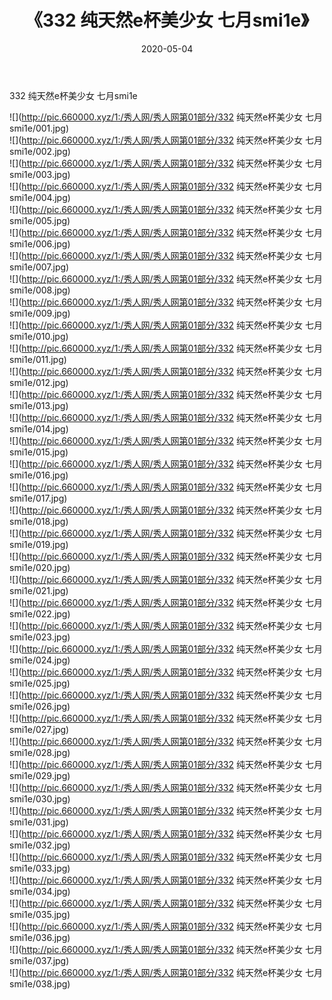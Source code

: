 ﻿---
layout: post
title:  《332 纯天然e杯美少女 七月smi1e》
date:   2020-05-04
img: http://pic.660000.xyz/1:/秀人网/秀人网第01部分/332 纯天然e杯美少女 七月smi1e/000.jpg
categories: [美女, 清纯, 唯美]
---

332 纯天然e杯美少女 七月smi1e

  ![](http://pic.660000.xyz/1:/秀人网/秀人网第01部分/332 纯天然e杯美少女 七月smi1e/001.jpg) <br> ![](http://pic.660000.xyz/1:/秀人网/秀人网第01部分/332 纯天然e杯美少女 七月smi1e/002.jpg) <br> ![](http://pic.660000.xyz/1:/秀人网/秀人网第01部分/332 纯天然e杯美少女 七月smi1e/003.jpg) <br> ![](http://pic.660000.xyz/1:/秀人网/秀人网第01部分/332 纯天然e杯美少女 七月smi1e/004.jpg) <br> ![](http://pic.660000.xyz/1:/秀人网/秀人网第01部分/332 纯天然e杯美少女 七月smi1e/005.jpg) <br> ![](http://pic.660000.xyz/1:/秀人网/秀人网第01部分/332 纯天然e杯美少女 七月smi1e/006.jpg) <br> ![](http://pic.660000.xyz/1:/秀人网/秀人网第01部分/332 纯天然e杯美少女 七月smi1e/007.jpg) <br> ![](http://pic.660000.xyz/1:/秀人网/秀人网第01部分/332 纯天然e杯美少女 七月smi1e/008.jpg) <br> ![](http://pic.660000.xyz/1:/秀人网/秀人网第01部分/332 纯天然e杯美少女 七月smi1e/009.jpg) <br> ![](http://pic.660000.xyz/1:/秀人网/秀人网第01部分/332 纯天然e杯美少女 七月smi1e/010.jpg) <br> ![](http://pic.660000.xyz/1:/秀人网/秀人网第01部分/332 纯天然e杯美少女 七月smi1e/011.jpg) <br> ![](http://pic.660000.xyz/1:/秀人网/秀人网第01部分/332 纯天然e杯美少女 七月smi1e/012.jpg) <br> ![](http://pic.660000.xyz/1:/秀人网/秀人网第01部分/332 纯天然e杯美少女 七月smi1e/013.jpg) <br> ![](http://pic.660000.xyz/1:/秀人网/秀人网第01部分/332 纯天然e杯美少女 七月smi1e/014.jpg) <br> ![](http://pic.660000.xyz/1:/秀人网/秀人网第01部分/332 纯天然e杯美少女 七月smi1e/015.jpg) <br> ![](http://pic.660000.xyz/1:/秀人网/秀人网第01部分/332 纯天然e杯美少女 七月smi1e/016.jpg) <br> ![](http://pic.660000.xyz/1:/秀人网/秀人网第01部分/332 纯天然e杯美少女 七月smi1e/017.jpg) <br> ![](http://pic.660000.xyz/1:/秀人网/秀人网第01部分/332 纯天然e杯美少女 七月smi1e/018.jpg) <br> ![](http://pic.660000.xyz/1:/秀人网/秀人网第01部分/332 纯天然e杯美少女 七月smi1e/019.jpg) <br> ![](http://pic.660000.xyz/1:/秀人网/秀人网第01部分/332 纯天然e杯美少女 七月smi1e/020.jpg) <br> ![](http://pic.660000.xyz/1:/秀人网/秀人网第01部分/332 纯天然e杯美少女 七月smi1e/021.jpg) <br> ![](http://pic.660000.xyz/1:/秀人网/秀人网第01部分/332 纯天然e杯美少女 七月smi1e/022.jpg) <br> ![](http://pic.660000.xyz/1:/秀人网/秀人网第01部分/332 纯天然e杯美少女 七月smi1e/023.jpg) <br> ![](http://pic.660000.xyz/1:/秀人网/秀人网第01部分/332 纯天然e杯美少女 七月smi1e/024.jpg) <br> ![](http://pic.660000.xyz/1:/秀人网/秀人网第01部分/332 纯天然e杯美少女 七月smi1e/025.jpg) <br> ![](http://pic.660000.xyz/1:/秀人网/秀人网第01部分/332 纯天然e杯美少女 七月smi1e/026.jpg) <br> ![](http://pic.660000.xyz/1:/秀人网/秀人网第01部分/332 纯天然e杯美少女 七月smi1e/027.jpg) <br> ![](http://pic.660000.xyz/1:/秀人网/秀人网第01部分/332 纯天然e杯美少女 七月smi1e/028.jpg) <br> ![](http://pic.660000.xyz/1:/秀人网/秀人网第01部分/332 纯天然e杯美少女 七月smi1e/029.jpg) <br> ![](http://pic.660000.xyz/1:/秀人网/秀人网第01部分/332 纯天然e杯美少女 七月smi1e/030.jpg) <br> ![](http://pic.660000.xyz/1:/秀人网/秀人网第01部分/332 纯天然e杯美少女 七月smi1e/031.jpg) <br> ![](http://pic.660000.xyz/1:/秀人网/秀人网第01部分/332 纯天然e杯美少女 七月smi1e/032.jpg) <br> ![](http://pic.660000.xyz/1:/秀人网/秀人网第01部分/332 纯天然e杯美少女 七月smi1e/033.jpg) <br> ![](http://pic.660000.xyz/1:/秀人网/秀人网第01部分/332 纯天然e杯美少女 七月smi1e/034.jpg) <br> ![](http://pic.660000.xyz/1:/秀人网/秀人网第01部分/332 纯天然e杯美少女 七月smi1e/035.jpg) <br> ![](http://pic.660000.xyz/1:/秀人网/秀人网第01部分/332 纯天然e杯美少女 七月smi1e/036.jpg) <br> ![](http://pic.660000.xyz/1:/秀人网/秀人网第01部分/332 纯天然e杯美少女 七月smi1e/037.jpg) <br> ![](http://pic.660000.xyz/1:/秀人网/秀人网第01部分/332 纯天然e杯美少女 七月smi1e/038.jpg) <br>